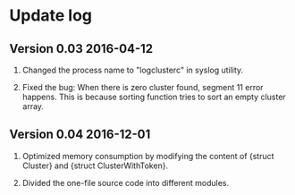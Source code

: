# Update log
## Version 0.03 2016-04-12
1. Changed the process name to "logclusterc" in syslog utility.

2. Fixed the bug: When there is zero cluster found, segment 11 error happens. This is because sorting function tries to sort an empty cluster array.

## Version 0.04 2016-12-01
1. Optimized memory consumption by modifying the content of {struct Cluster} and {struct ClusterWithToken}.

2. Divided the one-file source code into different modules.
